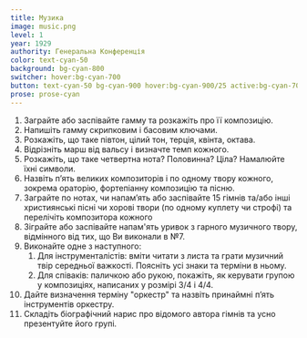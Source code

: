 ```yaml
---
title: Музика
image: music.png
level: 1
year: 1929
authority: Генеральна Конференція
color: text-cyan-50
background: bg-cyan-800
switcher: hover:bg-cyan-700
button: text-cyan-50 bg-cyan-900 hover:bg-cyan-900/25 active:bg-cyan-700
prose: prose-cyan
---
```


1. Заграйте або заспівайте гамму та розкажіть про її композицію.
2. Напишіть гамму скрипковим і басовим ключами.
3. Розкажіть, що таке півтон, цілий тон, терція, квінта, октава.
4. Відрізніть марш від вальсу і визначте темп кожного.
5. Розкажіть, що таке четвертна нота? Половинна? Ціла? Намалюйте їхні символи.
6. Назвіть п’ять великих композиторів і по одному твору кожного, зокрема ораторію, фортепіанну композицію та пісню.
7. Заграйте по нотах, чи напамʼять або заспівайте 15 гімнів та/або інші християнські пісні чи хорові твори (по одному куплету чи строфі) та перелічіть композитора кожного
8. Зіграйте або заспівайте напам'ять уривок з гарного музичного твору, відмінного від тих, що Ви виконали в №7.
9. Виконайте одне з наступного:
   1. Для інструменталістів: вміти читати з листа та грати музичний твір середньої важкості. Поясніть усі знаки та терміни в ньому.
   2. Для співаків: паличкою або рукою, покажіть, як керувати групою у композиціях, написаних у розмірі 3/4 і 4/4.
10. Дайте визначення терміну "оркестр" та назвіть принаймні п’ять інструментів оркестру.
11. Складіть біографічний нарис про відомого автора гімнів та усно презентуйте його групі.
